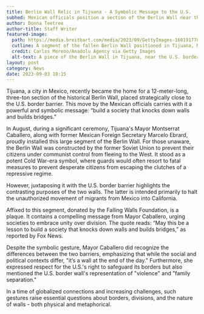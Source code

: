 ```yaml
---
title: Berlin Wall Relic in Tijuana - A Symbolic Message to the U.S.
subhed: Mexican officials position a section of the Berlin Wall near the U.S. border, calling for unity over division.
author: Donna Teetree
author-title: Staff Writer
featured-image: 
  path: https://media.breitbart.com/media/2023/09/GettyImages-1601917789-1-640x480.jpg
  cutline: A segment of the fallen Berlin Wall positioned in Tijuana, Mexico. (Carlos Moreno/Anadolu Agency via Getty Images)
  credit: Carlos Moreno/Anadolu Agency via Getty Images
  alt-text: A piece of the Berlin Wall in Tijuana, near the U.S. border.
layout: post
category: News
date: 2023-09-03 18:15
---
```


Tijuana, a city in Mexico, recently became the home for a 12-meter-long, three-ton section of the historical Berlin Wall, placed strategically close to the U.S. border barrier. This move by the Mexican officials carries with it a powerful and symbolic message: “build a society that knocks down walls and builds bridges.”

In August, during a significant ceremony, Tijuana's Mayor Montserrat Caballero, along with former Mexican Foreign Secretary Marcelo Ebrard, proudly installed this large segment of the Berlin Wall. For those unaware, the Berlin Wall was constructed by the former Soviet Union to prevent their citizens under communist control from fleeing to the West. It stood as a potent Cold War-era symbol, where guards would often resort to fatal measures to prevent desperate citizens from escaping the clutches of a repressive regime.

However, juxtaposing it with the U.S. border barrier highlights the contrasting purposes of the two walls. The latter is intended primarily to halt the unauthorized movement of migrants from Mexico into California.

Affixed to this segment, donated by the Falling Walls Foundation, is a plaque. It contains a compelling message from Mayor Caballero, urging societies to embrace unity over division. The quote reads: “May this be a lesson to build a society that knocks down walls and builds bridges,” as reported by Fox News.

Despite the symbolic gesture, Mayor Caballero did recognize the differences between the two barriers, emphasizing that while the social and political contexts differ, "it’s a wall at the end of the day." Furthermore, she expressed respect for the U.S.'s right to safeguard its borders but also mentioned the U.S. border wall's representation of "violence" and "family separation."

In a time of globalized connections and increasing challenges, such gestures raise essential questions about borders, divisions, and the nature of walls - both physical and metaphorical.
